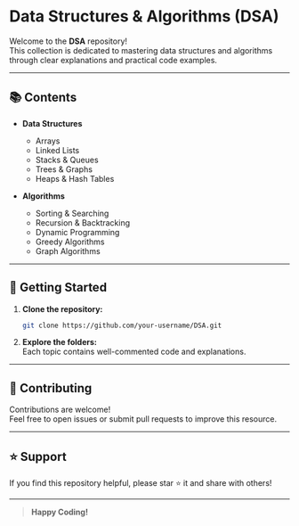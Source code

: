 # Data Structures & Algorithms (DSA)

Welcome to the **DSA** repository!  
This collection is dedicated to mastering data structures and algorithms through clear explanations and practical code examples.

---

## 📚 Contents

- **Data Structures**
    - Arrays
    - Linked Lists
    - Stacks & Queues
    - Trees & Graphs
    - Heaps & Hash Tables

- **Algorithms**
    - Sorting & Searching
    - Recursion & Backtracking
    - Dynamic Programming
    - Greedy Algorithms
    - Graph Algorithms

---

## 🚀 Getting Started

1. **Clone the repository:**
     ```bash
     git clone https://github.com/your-username/DSA.git
     ```
2. **Explore the folders:**  
     Each topic contains well-commented code and explanations.

---

## 📝 Contributing

Contributions are welcome!  
Feel free to open issues or submit pull requests to improve this resource.

---

## ⭐️ Support

If you find this repository helpful, please star ⭐ it and share with others!

---

> **Happy Coding!**